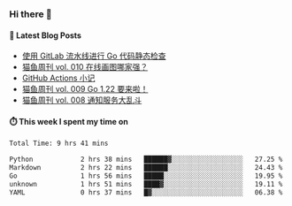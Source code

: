 ### Hi there 👋


#### 📖 Latest Blog Posts
<!-- BLOG-POST-LIST:START -->
- [使用 GitLab 流水线进行 Go 代码静态检查](https://ameow.xyz/archives/gitlab-golang-ci-lint)
- [猫鱼周刊 vol. 010 在线画图哪家强？](https://ameow.xyz/archives/weekly-010)
- [GitHub Actions 小记](https://ameow.xyz/archives/github-actions)
- [猫鱼周刊 vol. 009 Go 1.22 要来啦！](https://ameow.xyz/archives/weekly-009)
- [猫鱼周刊 vol. 008 通知服务大乱斗](https://ameow.xyz/archives/weekly-008)
<!-- BLOG-POST-LIST:END -->

#### ⏱️ This week I spent my time on
<!--START_SECTION:waka-->

```txt
Total Time: 9 hrs 41 mins

Python            2 hrs 38 mins   ██████▓░░░░░░░░░░░░░░░░░░   27.25 %
Markdown          2 hrs 22 mins   ██████░░░░░░░░░░░░░░░░░░░   24.43 %
Go                1 hrs 56 mins   █████░░░░░░░░░░░░░░░░░░░░   19.95 %
unknown           1 hrs 51 mins   ████▓░░░░░░░░░░░░░░░░░░░░   19.11 %
YAML              0 hrs 37 mins   █▓░░░░░░░░░░░░░░░░░░░░░░░   06.38 %
```

<!--END_SECTION:waka-->

<!--
**LeslieLeung/LeslieLeung** is a ✨ _special_ ✨ repository because its `README.md` (this file) appears on your GitHub profile.

Here are some ideas to get you started:

- 🔭 I’m currently working on ...
- 🌱 I’m currently learning ...
- 👯 I’m looking to collaborate on ...
- 🤔 I’m looking for help with ...
- 💬 Ask me about ...
- 📫 How to reach me: ...
- 😄 Pronouns: ...
- ⚡ Fun fact: ...
-->
